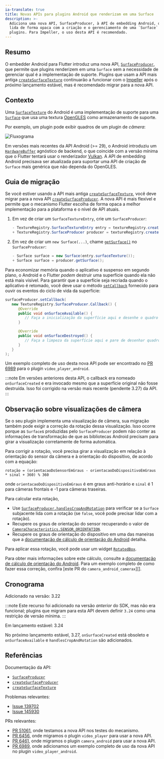 ```yaml
---
ia-translate: true
title: Novas APIs para plugins Android que renderizam em uma Surface
description: >-
  Adiciona uma nova API, SurfaceProducer, à API de embedding Android, que
  lida de forma opaca com a criação e o gerenciamento de uma `Surface` para
  plugins. Para Impeller, o uso desta API é recomendado.
---
```


## Resumo

O embedder Android para Flutter introduz uma nova API, [`SurfaceProducer`][],
que permite que plugins renderizem em uma `Surface` sem a necessidade de gerenciar
qual é a implementação de suporte. Plugins que usam a API mais antiga
[`createSurfaceTexture`][] continuarão a funcionar com o [Impeller][] após o
_próximo_ lançamento estável, mas é recomendado migrar para a nova API.

## Contexto

Uma [`SurfaceTexture`][] do Android é uma implementação de suporte para uma
[`Surface`][] que usa uma textura [OpenGLES][] como armazenamento de suporte.

Por exemplo, um plugin pode exibir quadros de um plugin de _câmera_:

![Fluxograma](https://camo.githubusercontent.com/cdb52c5d371b4f1d5573b650a0eddb0871e5e8be1012d290e008f41bc71b2580/68747470733a2f2f736f757263652e616e64726f69642e636f6d2f7374617469632f646f63732f636f72652f67726170686963732f696d616765732f636f6e74696e756f75735f636170747572655f61637469766974792e706e67)

Em versões mais recentes da API Android (>= 29), o Android introduziu um
[`HardwareBuffer`][] agnóstico de backend, o que coincide com a versão mínima
que o Flutter tentará usar o renderizador [Vulkan][]. A API de embedding Android
precisava ser atualizada para suportar uma API de criação de `Surface` mais
genérica que não dependa do OpenGLES.

## Guia de migração

Se você estiver usando a API mais antiga [`createSurfaceTexture`][], você deve
migrar para a nova API [`createSurfaceProducer`][]. A nova API é mais flexível e
permite que o mecanismo Flutter escolha de forma opaca a melhor implementação para
a plataforma e o nível de API atuais.

1. Em vez de criar um `SurfaceTextureEntry`, crie um `SurfaceProducer`:

   ```java diff
   - TextureRegistry.SurfaceTextureEntry entry = textureRegistry.createSurfaceTexture();
   + TextureRegistry.SurfaceProducer producer = textureRegistry.createSurfaceProducer();
   ```

2. Em vez de criar um `new Surface(...)`, chame [`getSurface()`][] no
   `SurfaceProducer`:

   ```java diff
   - Surface surface = new Surface(entry.surfaceTexture());
   + Surface surface = producer.getSurface();
   ```

Para economizar memória quando o aplicativo é suspenso em segundo plano, o
Android e o Flutter _podem_ destruir uma superfície quando ela não está mais
visível. Para garantir que a superfície seja recriada quando o aplicativo é
retomado, você deve usar o método [`setCallback`][] fornecido para ouvir os eventos
do ciclo de vida da superfície:

```java
surfaceProducer.setCallback(
   new TextureRegistry.SurfaceProducer.Callback() {
      @Override
      public void onSurfaceAvailable() {
         // Faça a inicialização da superfície aqui e desenhe o quadro atual.
      }

      @Override
      public void onSurfaceDestroyed() {
         // Faça a limpeza da superfície aqui e pare de desenhar quadros.
      }
   }
);
```

Um exemplo completo de uso desta nova API pode ser encontrado no [PR 6989][]
para o plugin `video_player_android`.

:::note
Em versões anteriores desta API, o callback era nomeado `onSurfaceCreated` e
era invocado mesmo que a superfície original não fosse destruída. Isso foi
corrigido na versão mais recente (pendente 3.27) da API.
:::

## Observação sobre visualizações de câmera

Se o seu plugin implementa uma visualização de câmera, sua migração também pode
exigir a correção da rotação dessa visualização. Isso ocorre porque as `Surface`s
produzidas pelo `SurfaceProducer` podem não conter as informações de
transformação de que as bibliotecas Android precisam para girar a visualização
corretamente de forma automática.

Para corrigir a rotação, você precisa girar a visualização em relação à
orientação do sensor da câmera e à orientação do dispositivo, de acordo com a
equação:

```plaintext
rotação = (orientacaoDoSensorEmGraus - orientacaoDoDispositivoEmGraus * sinal + 360) % 360
```

onde `orientacaoDoDispositivoEmGraus` é em graus anti-horário e `sinal` é 1 para
câmeras frontais e -1 para câmeras traseiras.

Para calcular esta rotação,

- Use [`SurfaceProducer.handlesCropAndRotation`][] para verificar se a
  `Surface` subjacente lida com a rotação (se `false`, você pode precisar lidar
  com a rotação).
- Recupere os graus de orientação do sensor recuperando o valor de
  [`CameraCharacteristics.SENSOR_ORIENTATION`][].
- Recupere os graus de orientação do dispositivo em uma das maneiras que a
  [documentação de cálculo de orientação do Android][] detalha.

Para aplicar essa rotação, você pode usar um widget [`RotatedBox`][].

Para obter mais informações sobre este cálculo, consulte a
[documentação de cálculo de orientação do Android][]. Para um exemplo completo
de como fazer essa correção, confira [este PR do `camera_android_camerax`][].

## Cronograma

Adicionado na versão: 3.22

:::note
Este recurso foi adicionado na versão _anterior_ do SDK, mas não era funcional;
plugins que migram para esta API devem definir `3.24` como uma restrição de
versão mínima.
:::

Em lançamento estável: 3.24

No próximo lançamento estável, 3.27, `onSurfaceCreated` está obsoleto e
`onSurfaceAvailable` e `handlesCropAndRotation` são adicionados.

## Referências

Documentação da API:

- [`SurfaceProducer`][]
- [`createSurfaceProducer`][]
- [`createSurfaceTexture`][]

Problemas relevantes:

- [Issue 139702][]
- [Issue 145930][]

PRs relevantes:

- [PR 51061][], onde testamos a nova API nos testes do mecanismo.
- [PR 6456][], onde migramos o plugin `video_player` para usar a nova API.
- [PR 6461][], onde migramos o plugin `camera_android` para usar a nova API.
- [PR 6989][], onde adicionamos um exemplo completo de uso da nova API no plugin `video_player_android`.

[Impeller]: /perf/impeller
[OpenGLES]: https://www.khronos.org/opengles/
[Vulkan]: https://source.android.com/docs/core/graphics/arch-vulkan
[`HardwareBuffer`]: https://developer.android.com/reference/android/hardware/HardwareBuffer
[`Surface`]: https://developer.android.com/reference/android/view/Surface
[`SurfaceProducer`]: {{site.api}}/javadoc/io/flutter/view/TextureRegistry.SurfaceProducer.html
[`SurfaceProducer.handlesCropAndRotation`]: {{site.api}}/javadoc/io/flutter/view/TextureRegistry.SurfaceProducer.html#handlesCropAndRotation()
[`SurfaceTexture`]: https://source.android.com/docs/core/graphics/arch-st
[`createSurfaceProducer`]: {{site.api}}/javadoc/io/flutter/view/TextureRegistry.html#createSurfaceProducer()
[`createSurfaceTexture`]: {{site.api}}/javadoc/io/flutter/view/TextureRegistry.html#createSurfaceTexture()
[`getSurface()`]: {{site.api}}/javadoc/io/flutter/view/TextureRegistry.SurfaceProducer.html#getSurface()
[`setCallback`]: {{site.api}}/javadoc/io/flutter/view/TextureRegistry.SurfaceProducer.html#setCallback(io.flutter.view.TextureRegistry.SurfaceProducer.Callback)
[`CameraCharacteristics.SENSOR_ORIENTATION`]: {{site.android-dev}}/reference/android/hardware/camera2/CameraCharacteristics#SENSOR_ORIENTATION
[`RotatedBox`]: {{site.api}}/flutter/widgets/RotatedBox-class.html
[documentação de cálculo de orientação do Android]: {{site.android-dev}}/media/camera/camera2/camera-preview#orientation_calculation
[este `camera_android_camerax` PR]: {{site.repo.packages}}/pull/7044
[Issue 139702]: {{site.repo.flutter}}/issues/139702
[Issue 145930]: {{site.repo.flutter}}/issues/145930
[PR 51061]: {{site.repo.engine}}/pull/51061
[PR 6456]: {{site.repo.packages}}/pull/6456
[PR 6461]: {{site.repo.packages}}/pull/6461
[PR 6989]: {{site.repo.packages}}/pull/6989
